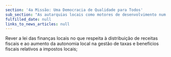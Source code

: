 ```yaml
---
section: '4a Missão: Uma Democracia de Qualidade para Todos'
sub_section: "As autarquias locais como motores de desenvolvimento num país descentralizado"
fulfilled_date: null
links_to_news_articles: null
---
```


Rever a lei das finanças locais no que respeita à distribuição de receitas fiscais e ao aumento da autonomia local na gestão de taxas e benefícios fiscais relativos a impostos locais;